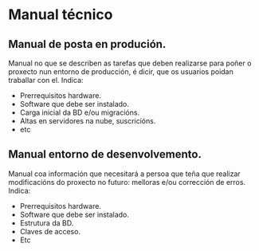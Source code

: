 # Manual técnico

## Manual de posta en produción.
Manual no que se describen as tarefas que deben realizarse para poñer o proxecto nun entorno de producción, é dicir, que os usuarios poidan traballar con el.
Indica:
- Prerrequisitos hardware. 
- Software que debe ser instalado.
- Carga inicial da BD e/ou migracións.
- Altas en servidores na nube, suscricións.
- etc

## Manual entorno de desenvolvemento.
Manual coa información que necesitará a persoa que teña que realizar modificacións do proxecto no futuro: melloras e/ou corrección de erros.
Indica:
- Prerrequisitos hardware. 
- Software que debe ser instalado.
- Estrutura da BD.
- Claves de acceso.
- Etc


